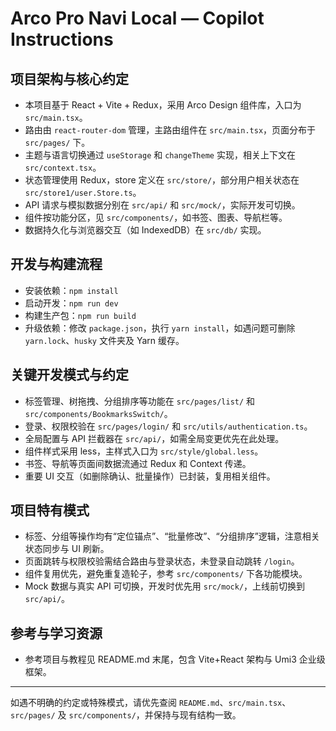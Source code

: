 # Arco Pro Navi Local — Copilot Instructions

## 项目架构与核心约定

- 本项目基于 React + Vite + Redux，采用 Arco Design 组件库，入口为 `src/main.tsx`。
- 路由由 `react-router-dom` 管理，主路由组件在 `src/main.tsx`，页面分布于 `src/pages/` 下。
- 主题与语言切换通过 `useStorage` 和 `changeTheme` 实现，相关上下文在 `src/context.tsx`。
- 状态管理使用 Redux，store 定义在 `src/store/`，部分用户相关状态在 `src/store1/user.Store.ts`。
- API 请求与模拟数据分别在 `src/api/` 和 `src/mock/`，实际开发可切换。
- 组件按功能分区，见 `src/components/`，如书签、图表、导航栏等。
- 数据持久化与浏览器交互（如 IndexedDB）在 `src/db/` 实现。

## 开发与构建流程

- 安装依赖：`npm install`
- 启动开发：`npm run dev`
- 构建生产包：`npm run build`
- 升级依赖：修改 `package.json`，执行 `yarn install`，如遇问题可删除 `yarn.lock`、`husky` 文件夹及 Yarn 缓存。

## 关键开发模式与约定

- 标签管理、树拖拽、分组排序等功能在 `src/pages/list/` 和 `src/components/BookmarksSwitch/`。
- 登录、权限校验在 `src/pages/login/` 和 `src/utils/authentication.ts`。
- 全局配置与 API 拦截器在 `src/api/`，如需全局变更优先在此处理。
- 组件样式采用 less，主样式入口为 `src/style/global.less`。
- 书签、导航等页面间数据流通过 Redux 和 Context 传递。
- 重要 UI 交互（如删除确认、批量操作）已封装，复用相关组件。

## 项目特有模式

- 标签、分组等操作均有“定位锚点”、“批量修改”、“分组排序”逻辑，注意相关状态同步与 UI 刷新。
- 页面跳转与权限校验需结合路由与登录状态，未登录自动跳转 `/login`。
- 组件复用优先，避免重复造轮子，参考 `src/components/` 下各功能模块。
- Mock 数据与真实 API 可切换，开发时优先用 `src/mock/`，上线前切换到 `src/api/`。

## 参考与学习资源

- 参考项目与教程见 README.md 末尾，包含 Vite+React 架构与 Umi3 企业级框架。

---

如遇不明确的约定或特殊模式，请优先查阅 `README.md`、`src/main.tsx`、`src/pages/` 及 `src/components/`，并保持与现有结构一致。
